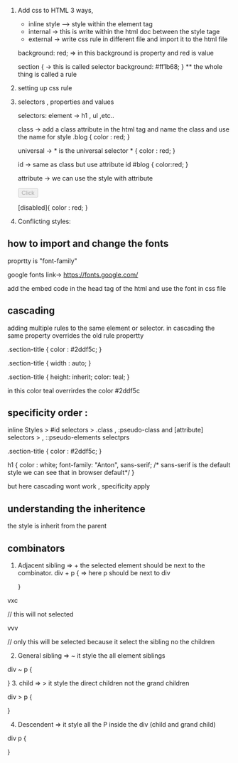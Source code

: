 1. Add css to HTML
3 ways,
    - inline style --> style within the element tag
    - internal -> this is write within the html doc between the style tage
    - external  -> write css rule in different file and import it to the html file


    background: red; => in this background is property and red is value

      section { -> this is called selector
            background: #ff1b68;
        }
      ** the whole thing is called a rule 


2. setting up css rule 
3. selectors , properties and values

    selectors:
    element -> h1 , ul ,etc..

    class -> add a class attribute in the html tag and name the class and use the name for style
        .blog {
            color : red;
        }

    universal -> * is the universal selector
        * {
            color : red;
        }

    id -> same as class but use attribute id
        #blog {
            color:red;
        }

    attribute -> we can use the style with attribute

    <button disabled>
    Click
    </button>

    [disabled]{
        color : red;
    }
            


4. Conflicting styles:




## how to import and change the fonts

proprtty is "font-family"

google fonts link-> https://fonts.google.com/

add the embed code in the head tag of the html and use the font in css file

## cascading 
 adding multiple rules to the same element or selector. in cascading the same property overrides the old rule propertty


.section-title {
    color : #2ddf5c;
}

.section-title {
    width : auto;
}

.section-title {
    height: inherit;
    color: teal;
}

in this color teal overrirdes the color #2ddf5c



## specificity order : 

inline Styles > #id selectors > .class , :pseudo-class and [attribute] selectors > <tag> , ::pseudo-elements selectprs

.section-title {
    color : #2ddf5c;
}

h1 {
    color : white;
    font-family: "Anton", sans-serif;  /* sans-serif is the default style we can see that in browser default*/
}

but here cascading wont work , specificity apply

## understanding the inheritence 

the style is inherit from the parent 


## combinators

1. Adjacent sibling => +  the selected element should be next to the combinator. 
div + p {  => here p should be next to div

    }
    
<div>
<p>vxc</p>   // this will not selected
</div>
<p>vvv</p> // only this will be selected because it select the sibling no the children

    
2. General sibling  => ~   it style the all element siblings 

div ~ p {

}
3. child            => > it style the direct children not the grand children

div > p {

}

4. Descendent  => it style all the P inside the div (child and grand child)

div p {

}

